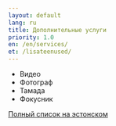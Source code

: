 ```yaml
---
layout: default
lang: ru
title: Дополнительные услуги
priority: 1.0
en: /en/services/
et: /lisateenused/
---
```


* Видео
* Фотограф
* Тамада
* Фокусник

<a href="/lisateenused/">Полный список на эстонском</a>
